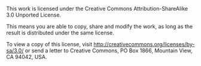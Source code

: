 This work is licensed under the Creative Commons Attribution-ShareAlike 3.0 Unported License.

This means you are able to copy, share and modify the work, as long as the result is distributed under the same license.

To view a copy of this license, visit http://creativecommons.org/licenses/by-sa/3.0/ or send a letter to Creative Commons, PO Box 1866, Mountain View, CA 94042, USA.
